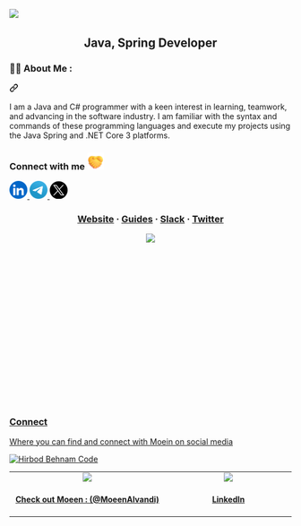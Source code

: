![](https://komarev.com/ghpvc/?username=MoeinAlvandi&base=1000&color=blue)
<h2 align="center" class="heading-element" dir="auto">Java, Spring Developer</h2>
<div class="markdown-heading" dir="auto"><h3 class="heading-element" dir="auto">👨‍💻 About Me :</h3><a id="user-content-man_technologist-about-me-" class="anchor" aria-label="Permalink: :man_technologist: About Me :" href="#man_technologist-about-me-"><svg class="octicon octicon-link" viewBox="0 0 16 16" version="1.1" width="16" height="16" aria-hidden="true"><path d="m7.775 3.275 1.25-1.25a3.5 3.5 0 1 1 4.95 4.95l-2.5 2.5a3.5 3.5 0 0 1-4.95 0 .751.751 0 0 1 .018-1.042.751.751 0 0 1 1.042-.018 1.998 1.998 0 0 0 2.83 0l2.5-2.5a2.002 2.002 0 0 0-2.83-2.83l-1.25 1.25a.751.751 0 0 1-1.042-.018.751.751 0 0 1-.018-1.042Zm-4.69 9.64a1.998 1.998 0 0 0 2.83 0l1.25-1.25a.751.751 0 0 1 1.042.018.751.751 0 0 1 .018 1.042l-1.25 1.25a3.5 3.5 0 1 1-4.95-4.95l2.5-2.5a3.5 3.5 0 0 1 4.95 0 .751.751 0 0 1-.018 1.042.751.751 0 0 1-1.042.018 1.998 1.998 0 0 0-2.83 0l-2.5 2.5a1.998 1.998 0 0 0 0 2.83Z"></path></svg></a></div>


<p>
  
  I am a Java and C# programmer with a keen interest in learning, teamwork, and advancing in the software industry. I am familiar with the syntax and commands of these programming languages and execute my projects using the Java Spring and .NET Core 3 platforms.
</p>
<h3 class="heading-element" dir="auto">
    <a target="_blank" rel="noopener noreferrer nofollow" href="https://raw.githubusercontent.com/justindhillon/justindhillon/main/assets/meteor.png"></a>
    Connect with me 
    <a target="_blank" rel="noopener noreferrer nofollow" href="https://raw.githubusercontent.com/justindhillon/justindhillon/main/assets/hands.png"><img src="https://raw.githubusercontent.com/justindhillon/justindhillon/main/assets/hands.png" width="30" height="30" style="max-width: 100%;"></a>
  </h3>
<div id="user-content-badges" align="" dir="auto">
  <a href="#">
    </a><a href="https://www.linkedin.com/in/moeen-alvandi" rel="nofollow">
    <img src="https://github.com/MoeinAlvandi/CleanCodeTools/blob/main/linkedin.png?raw=true" style="width: 32px;">
  </a>

 
  <a href="https://t.me/Mrprogrammer1398" rel="nofollow">
    <img src="https://github.com/MoeinAlvandi/CleanCodeTools/blob/main/telegramIcon2.png?raw=true" alt="" style="width: 32px;">
  </a>
  <a href="https://x.com/MoeenAlvandi">
    <img src="https://github.com/MoeinAlvandi/CleanCodeTools/blob/main/x.jpg.png?raw=true" style="width: 32px">
  </a>
</div>
  
<h3 align="center" class="heading-element" dir="auto">
    <a href="https://testcontainers.com/" rel="nofollow">Website</a>
    <span> · </span>
    <a href="https://testcontainers.com/guides/" rel="nofollow">Guides</a>
    <span> · </span>
    <a href="https://slack.testcontainers.org/" rel="nofollow">Slack</a>
    <span> · </span>
    <a href="https://twitter.com/testcontainers" rel="nofollow">Twitter</a>
</h3>



<div align="center" dir="auto">
  <animated-image data-catalyst="" style="width: 600px;"><a target="_blank" rel="noopener noreferrer nofollow" href="https://camo.githubusercontent.com/d26893d99fe76f99fcf7d36e586ad8a0133c131fd4b101fe56494105b4238549/68747470733a2f2f6d656469612e67697068792e636f6d2f6d656469612f645765734263544c61766b5a754733354d492f67697068792e676966" data-target="animated-image.originalLink"><img src="https://camo.githubusercontent.com/d26893d99fe76f99fcf7d36e586ad8a0133c131fd4b101fe56494105b4238549/68747470733a2f2f6d656469612e67697068792e636f6d2f6d656469612f645765734263544c61766b5a754733354d492f67697068792e676966" height="300" data-canonical-src="https://media.giphy.com/media/dWesBcTLavkZuG35MI/giphy.gif" style="max-width: 100%; display: inline-block;" data-target="animated-image.originalImage"></a>
      <span class="AnimatedImagePlayer" data-target="animated-image.player" hidden="">
        <a data-target="animated-image.replacedLink" class="AnimatedImagePlayer-images" href="https://camo.githubusercontent.com/d26893d99fe76f99fcf7d36e586ad8a0133c131fd4b101fe56494105b4238549/68747470733a2f2f6d656469612e67697068792e636f6d2f6d656469612f645765734263544c61766b5a754733354d492f67697068792e676966" target="_blank">
          
   
</div>

<h3 class="heading-element" dir="auto">Connect</h3>
<p>Where you can find and connect with Moein on social media</p>

<p dir="auto"><a target="_blank" rel="noopener noreferrer nofollow" href="https://camo.githubusercontent.com/2ae0d1076f98187f852226c8f03da58355f432cef24b5da2bdf2a9e61d062a2e/68747470733a2f2f6769746875622d726561646d652d73746174732e76657263656c2e6170702f6170692f746f702d6c616e67732f3f757365726e616d653d486972626f644265686e616d26686964653d4a7570797465722532304e6f7465626f6f6b2c48544d4c267468656d653d746f6b796f6e69676874"><img src="https://camo.githubusercontent.com/2ae0d1076f98187f852226c8f03da58355f432cef24b5da2bdf2a9e61d062a2e/68747470733a2f2f6769746875622d726561646d652d73746174732e76657263656c2e6170702f6170692f746f702d6c616e67732f3f757365726e616d653d486972626f644265686e616d26686964653d4a7570797465722532304e6f7465626f6f6b2c48544d4c267468656d653d746f6b796f6e69676874" alt="Hirbod Behnam Code" data-canonical-src="https://github-readme-stats.vercel.app/api/top-langs/?username=HirbodBehnam&amp;hide=Jupyter%20Notebook,HTML&amp;theme=tokyonight" style="max-width: 100%;"></a></p>
<table width="100%">
  <tr>
     <td align="center" valign="top" width="17%">
        <a rel="me" target="_blank" href="https://x.com/MoeenAlvandi?t=6Pbys85hOdyfDXfVZolzAg&s=35" target="_blank">
            <img src="https://s30.picofile.com/file/8473350668/x_logo_twitter_new_brand_containa_copy.png" height="100"/>
            <h4>Check out Moeen : (@MoeenAlvandi)</h4>
        </a>
    </td>
    <td align="center" valign="top" width="17%">
       <a rel="me" target="_blank" href="https://www.linkedin.com/in/moeen-alvandi" target="_blank">
            <img src="https://www.habuma.com/img/linkedin.png" height="100"/>
            <h4>LinkedIn</h4>
        </a>
    </td>
  </tr>
</table>  




<!--
**MoeinAlvandi/MoeinAlvandi** is a ✨ _special_ ✨ repository because its `README.md` (this file) appears on your GitHub profile.

Here are some ideas to get you started:

- 🔭 I’m currently working on ...
- 🌱 I’m currently learning ...
- 👯 I’m looking to collaborate on ...
- 🤔 I’m looking for help with ...
- 💬 Ask me about ...
- 📫 How to reach me: ...
- 😄 Pronouns: ...
- ⚡ Fun fact: ...
-->
